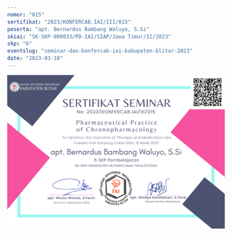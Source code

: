 ```yaml
---
nomor: "015"
sertifikat: "2023/KONFERCAB.IAI/III/015"
peserta: "apt. Bernardus Bambang Waluyo, S.Si"
skiai: "SK-SKP-000033/PD-IAI/SIAP/Jawa Timur/II/2023"
skp: "6"
eventslug: "seminar-dan-konfercab-iai-kabupaten-blitar-2023"
date: "2023-03-18"
---
```


![GATSBY_EMPTY_ALT](015-apt.-bernardus-bambang-waluyo,-s.si.png)

